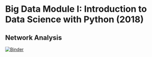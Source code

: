 # Big Data Module I: Introduction to Data Science with Python (2018)
## Network Analysis


[![Binder](https://notebooks.gesis.org/binder/badge.svg)](https://notebooks.gesis.org/binder/v2/gh/gesiscss/network_analysis2018/master)
